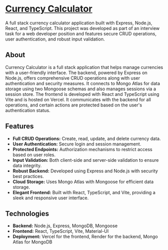 # [Currency Calculator](https://currency-calculator-jet.vercel.app/)

A full stack currency calculator application built with Express, Node.js, React, and TypeScript. This project was developed as part of an interview task for a web developer position and features secure CRUD operations, user authentication, and robust input validation.

## About

Currency Calculator is a full stack application that helps manage currencies with a user-friendly interface. The backend, powered by Express on Node.js, offers comprehensive CRUD operations along with user authentication and security measures. It connects to Mongo Atlas for data storage using two Mongoose schemas and also manages sessions via a session store. The frontend is developed with React and TypeScript using Vite and is hosted on Vercel. It communicates with the backend for all operations, and certain actions are protected based on the user's authentication status.

## Features

- **Full CRUD Operations:** Create, read, update, and delete currency data.
- **User Authentication:** Secure login and session management.
- **Protected Endpoints:** Authorization mechanisms to restrict access based on user roles.
- **Input Validation:** Both client-side and server-side validation to ensure data integrity.
- **Robust Backend:** Developed using Express and Node.js with security best practices.
- **Cloud Storage:** Uses Mongo Atlas with Mongoose for efficient data storage.
- **Elegant Frontend:** Built with React, TypeScript, and Vite, providing a sleek and responsive user interface.

## Technologies

- **Backend:** Node.js, Express, MongoDB, Mongoose
- **Frontend:** React, TypeScript, Vite, Material-UI
- **Deployment:** Vercel for the frontend, Render for the backend, Mongo Atlas for MongoDB
